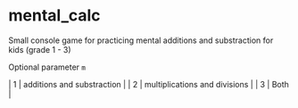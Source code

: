 # mental_calc
Small console game for practicing mental additions and substraction for kids (grade 1 - 3)


Optional parameter `m`

| 1 | additions and substraction |
| 2 | multiplications and divisions |
| 3 | Both |
